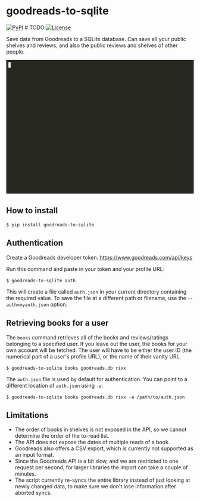 # goodreads-to-sqlite

[![PyPI](https://img.shields.io/pypi/v/github-to-sqlite.svg)](https://pypi.org/project/github-to-sqlite/)  # TODO
[![License](https://img.shields.io/badge/license-Apache%202.0-blue.svg)](https://github.com/rixx/goodreads-to-sqlite/blob/master/LICENSE)

Save data from Goodreads to a SQLite database. Can save all your public shelves and reviews, and also the public reviews
and shelves of other people.

![Demo](./assets/demo.gif)

## How to install

    $ pip install goodreads-to-sqlite

## Authentication

Create a Goodreads developer token: https://www.goodreads.com/api/keys

Run this command and paste in your token and your profile URL:

    $ goodreads-to-sqlite auth

This will create a file called `auth.json` in your current directory containing the required value. To save the file at
a different path or filename, use the `--auth=myauth.json` option.

## Retrieving books for a user

The `books` command retrieves all of the books and reviews/ratings belonging to a specified user. If you leave out the
user, the books for your own account will be fetched. The user will have to be either the user ID (the numerical part of
a user's profile URL), or the name of their vanity URL.

    $ goodreads-to-sqlite books goodreads.db rixx

The `auth.json` file is used by default for authentication. You can point to a different location of `auth.json` using
`-a`:

    $ goodreads-to-sqlite books goodreads.db rixx -a /path/to/auth.json

## Limitations

- The order of books in shelves is not exposed in the API, so we cannot determine the order of the to-read list.
- The API does not expose the dates of multiple reads of a book.
- Goodreads also offers a CSV export, which is currently not supported as an input format.
- Since the Goodreads API is a bit slow, and we are restricted to one request per second, for larger libraries the
  import can take a couple of minutes.
- The script currently re-syncs the entire library instead of just looking at newly changed data, to make sure we don't
  lose information after aborted syncs.
